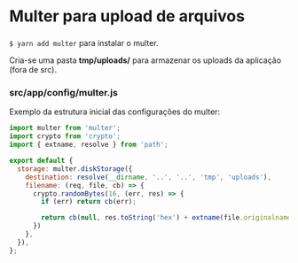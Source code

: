 # Multer para upload de arquivos
### 

` $ yarn add multer ` para instalar o multer.

Cria-se uma pasta **tmp/uploads/** para armazenar os uploads da aplicação (fora de src).

### src/app/config/multer.js

Exemplo da estrutura inicial das configurações do multer:

```js
import multer from 'multer';
import crypto from 'crypto';
import { extname, resolve } from 'path';

export default {
  storage: multer.diskStorage({
    destination: resolve(__dirname, '..', '..', 'tmp', 'uploads'),
    filename: (req, file, cb) => {
      crypto.randomBytes(16, (err, res) => {
        if (err) return cb(err);

        return cb(null, res.toString('hex') + extname(file.originalname));
      })
    },
  }),
};
```